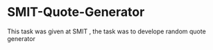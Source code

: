 # SMIT-Quote-Generator
This task was given at SMIT , the task was to develope random quote generator
